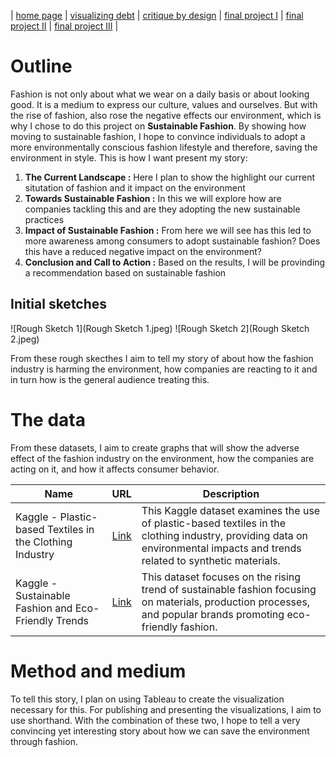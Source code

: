 | [home page](https://raslan2000.github.io/My-Portfolio/) | [visualizing debt](https://raslan2000.github.io/My-Portfolio/visualizing-government-debt) | [critique by design](https://raslan2000.github.io/My-Portfolio/critique-by-design) | [final project I](https://raslan2000.github.io/My-Portfolio/final-project-part-one) | [final project II]() | [final project III]() |



# Outline
Fashion is not only about what we wear on a daily basis or about looking good. It is a medium to express our culture, values and ourselves. But with the rise of fashion, also rose the negative effects our environment, which is why I chose to do this project on **Sustainable Fashion**. 
By showing how moving to sustainable fashion, I hope to convince individuals to adopt a more environmentally conscious fashion lifestyle and therefore, saving the environment in style. This is how I want present my story:

1. **The Current Landscape :** Here I plan to show the highlight our current situtation of fashion and it impact on the environment
2. **Towards Sustainable Fashion :** In this we will explore how are companies tackling this and are they adopting the new sustainable practices
3. **Impact of Sustainable Fashion :** From here we will see has this led to more awareness among consumers to adopt sustainable fashion? Does this have a reduced  negative impact on the environment?
4. **Conclusion and Call to Action :** Based on the results, I will be provinding a recommendation based on sustainable fashion

## Initial sketches
![Rough Sketch 1](Rough Sketch 1.jpeg)
![Rough Sketch 2](Rough Sketch 2.jpeg)

From these rough skecthes I aim to tell my story of about how the fashion industry is harming the environment, how companies are reacting to it and in turn how is the general audience treating this.
# The data
From these datasets, I aim to create graphs that will show the adverse effect of the fashion industry on the environment, how the companies are acting on it, and how it affects consumer behavior.

| Name                                                    | URL                                                                                                       | Description                                                                                                                                                      |
|---------------------------------------------------------|-----------------------------------------------------------------------------------------------------------|------------------------------------------------------------------------------------------------------------------------------------------------------------------|
| Kaggle - Plastic-based Textiles in the Clothing Industry | [Link](https://www.kaggle.com/datasets/purohitgaurav/plastic-based-textiles-in-clothing-industry)        | This Kaggle dataset examines the use of plastic-based textiles in the clothing industry, providing data on environmental impacts and trends related to synthetic materials. |
| Kaggle - Sustainable Fashion and Eco-Friendly Trends    | [Link](https://www.kaggle.com/datasets/waqi786/sustainable-fashion-eco-friendly-trends)                  | This dataset focuses on the rising trend of sustainable fashion focusing on materials, production processes, and popular brands promoting eco-friendly fashion.               |




# Method and medium
To tell this story, I plan on using Tableau to create the visualization necessary for this. For publishing and presenting the visualizations, I aim to use shorthand. With the combination of these two, I hope to tell a very convincing yet interesting story about how we can save the environment through fashion.
